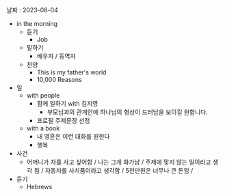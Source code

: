 날짜 : 2023-08-04
- in the morning
	- 듣기
		- Job
	- 말하기
		-  배우자 / 동역자 
	- 찬양
		- This is my father's world
		- 10,000 Reasons
- 일
	- with people
		- 함께 일하기 with 김지영
			- 부모님과의 관계안에 하나님의 형상이 드러남을 보이길 원합니다.
		- 프로필 주제문장 선정
	- with a book
		- 내 영혼은 이런 대화를 원한다
		- 행복
- 사건
	- 어머니가 차를 사고 싶어함 / 나는 그게 화가남 / 주제에 맞지 않는 일이라고 생각 됨 / 자동차를 사치품이라고 생각함 / 5천만원은 너무나 큰 돈임 / 
- 듣기
	- Hebrews 
